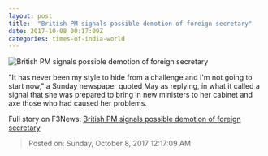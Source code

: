 ```yaml
---
layout: post
title:  "British PM signals possible demotion of foreign secretary"
date: 2017-10-08 00:17:09Z
categories: times-of-india-world
---
```


![British PM signals possible demotion of foreign secretary](https://static.toiimg.com/photo/msid-60989654/60989654.jpg?387594)

"It has never been my style to hide from a challenge and I'm not going to start now," a Sunday newspaper quoted May as replying, in what it called a signal that she was prepared to bring in new ministers to her cabinet and axe those who had caused her problems.


Full story on F3News: [British PM signals possible demotion of foreign secretary](http://www.f3nws.com/n/nVxpsE)

> Posted on: Sunday, October 8, 2017 12:17:09 AM

